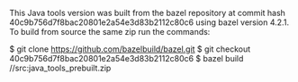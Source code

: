 This Java tools version was built from the bazel repository at commit hash 40c9b756d7f8bac20801e2a54e3d83b2112c80c6
using bazel version 4.2.1.
To build from source the same zip run the commands:

$ git clone https://github.com/bazelbuild/bazel.git
$ git checkout 40c9b756d7f8bac20801e2a54e3d83b2112c80c6
$ bazel build //src:java_tools_prebuilt.zip
